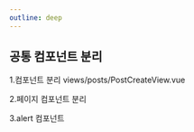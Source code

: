 ```yaml
---
outline: deep
---
```


## 공통 컴포넌트 분리

1.컴포넌트 분리
views/posts/PostCreateView.vue

2.페이지 컴포넌트 분리

3.alert 컴포넌트

